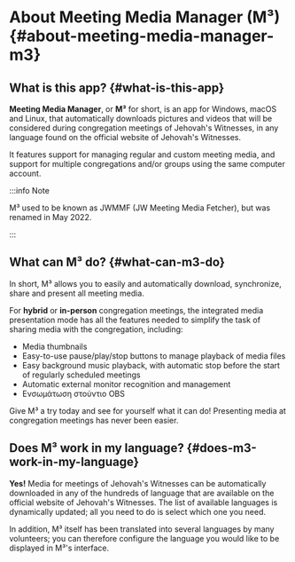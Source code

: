 # About Meeting Media Manager (M³) {#about-meeting-media-manager-m3}

## What is this app? {#what-is-this-app}

**Meeting Media Manager**, or **M³** for short, is an app for Windows, macOS and Linux, that automatically downloads pictures and videos that will be considered during congregation meetings of Jehovah's Witnesses, in any language found on the official website of Jehovah's Witnesses.

It features support for managing regular and custom meeting media, and support for multiple congregations and/or groups using the same computer account.

:::info Note

M³ used to be known as JWMMF (JW Meeting Media Fetcher), but was renamed in May 2022.

:::

## What can M³ do? {#what-can-m3-do}

In short, M³ allows you to easily and automatically download, synchronize, share and present all meeting media.

For **hybrid** or **in-person** congregation meetings, the integrated media presentation mode has all the features needed to simplify the task of sharing media with the congregation, including:

- Media thumbnails
- Easy-to-use pause/play/stop buttons to manage playback of media files
- Easy background music playback, with automatic stop before the start of regularly scheduled meetings
- Automatic external monitor recognition and management
- Ενσωμάτωση στούντιο OBS

<!-- As for fully **remote** congregation Zoom meetings, the inbuilt MP4 conversion feature in M³ enables you to share media files of all types easily, using Zoom's native MP4 sharing feature. -->

Give M³ a try today and see for yourself what it can do! Presenting media at congregation meetings has never been easier.

## Does M³ work in my language? {#does-m3-work-in-my-language}

**Yes!** Media for meetings of Jehovah's Witnesses can be automatically downloaded in any of the hundreds of language that are available on the official website of Jehovah's Witnesses. The list of available languages is dynamically updated; all you need to do is select which one you need.

In addition, M³ itself has been translated into several languages by many volunteers; you can therefore configure the language you would like to be displayed in M³'s interface.
